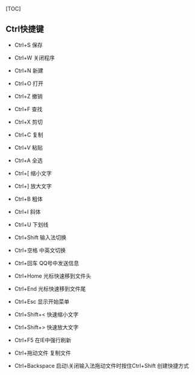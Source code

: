 [TOC]
## Ctrl快捷键

*   Ctrl+S 保存  
    
*   Ctrl+W 关闭程序  
    
*   Ctrl+N 新建  
    
*   Ctrl+O 打开  
    
*   Ctrl+Z 撤销  
    
*   Ctrl+F 查找  
    
*   Ctrl+X 剪切  
    
*   Ctrl+C 复制  
    
*   Ctrl+V 粘贴  
    
*   Ctrl+A 全选  
    
*   Ctrl+\[ 缩小文字  
    
*   Ctrl+\] 放大文字  
    
*   Ctrl+B 粗体  
    
*   Ctrl+I 斜体  
    
*   Ctrl+U 下划线  
    
*   Ctrl+Shift 输入法切换  
    
*   Ctrl+空格 中英文切换  
    
*   Ctrl+回车 QQ号中发送信息  
    
*   Ctrl+Home 光标快速移到文件头  
    
*   Ctrl+End 光标快速移到文件尾  
    
*   Ctrl+Esc 显示开始菜单  
    
*   Ctrl+Shift+< 快速缩小文字  
    
*   Ctrl+Shift+> 快速放大文字  
    
*   Ctrl+F5 在IE中强行刷新  
    
*   Ctrl+拖动文件 复制文件  
    
*   Ctrl+Backspace 启动\\关闭输入法拖动文件时按住Ctrl+Shift 创建快捷方式